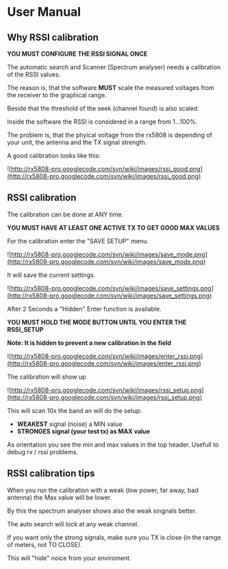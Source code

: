 

# User Manual #

## Why RSSI calibration ##

**YOU MUST CONFIGURE THE RSSI SIGNAL ONCE**

The automatic search and Scanner (Spectrum analyser) needs a calibration of the RSSI values.

The reason is, that the software **MUST** scale the measured voltages from the receiver to the graphical range.

Beside that the threshold of the seek (channel found) is also scaled.

Inside the software the RSSI is considered in a range from 1...100%.

The problem is, that the phyical voltage from the rx5808 is depending of your unit, the antenna and the TX signal strength.

A good calibration looks like this:

![http://rx5808-pro.googlecode.com/svn/wiki/images/rssi_good.png](http://rx5808-pro.googlecode.com/svn/wiki/images/rssi_good.png)

## RSSI calibration ##

The calibration can be done at ANY time.

**YOU MUST HAVE AT LEAST ONE ACTIVE TX TO GET GOOD MAX VALUES**

For the calibration enter the "SAVE SETUP" menu.

![http://rx5808-pro.googlecode.com/svn/wiki/images/save_mode.png](http://rx5808-pro.googlecode.com/svn/wiki/images/save_mode.png)

It will save the current settings.

![http://rx5808-pro.googlecode.com/svn/wiki/images/save_settings.png](http://rx5808-pro.googlecode.com/svn/wiki/images/save_settings.png)

After 2 Seconds a "Hidden" Enter function is available.

**YOU MUST HOLD THE MODE BUTTON UNTIL YOU ENTER THE RSSI\_SETUP**

**Note: It is hidden to prevent a new calibration in the field**

![http://rx5808-pro.googlecode.com/svn/wiki/images/enter_rssi.png](http://rx5808-pro.googlecode.com/svn/wiki/images/enter_rssi.png)

The calibration will show up

![http://rx5808-pro.googlecode.com/svn/wiki/images/rssi_setup.png](http://rx5808-pro.googlecode.com/svn/wiki/images/rssi_setup.png)

This will scan 10x the band an will do the setup:

  * **WEAKEST** signal (noise) a MIN value
  * **STRONGES signal (your test tx) as MAX value**

As orientation you see the min and max values in the top header.
Usefull to debug rx / rssi problems.

## RSSI calibration tips ##

When you run the calibration with a weak (low power, far away, bad antenna) the Max value will be lower.

By this the spectrum analyser shows also the weak singnals better.

The auto search will lock at any weak channel.

If you want only the strong signals, make sure you TX is close (in the ramge of meters, not TO CLOSE).

This will "hide" noice from your enviroment.